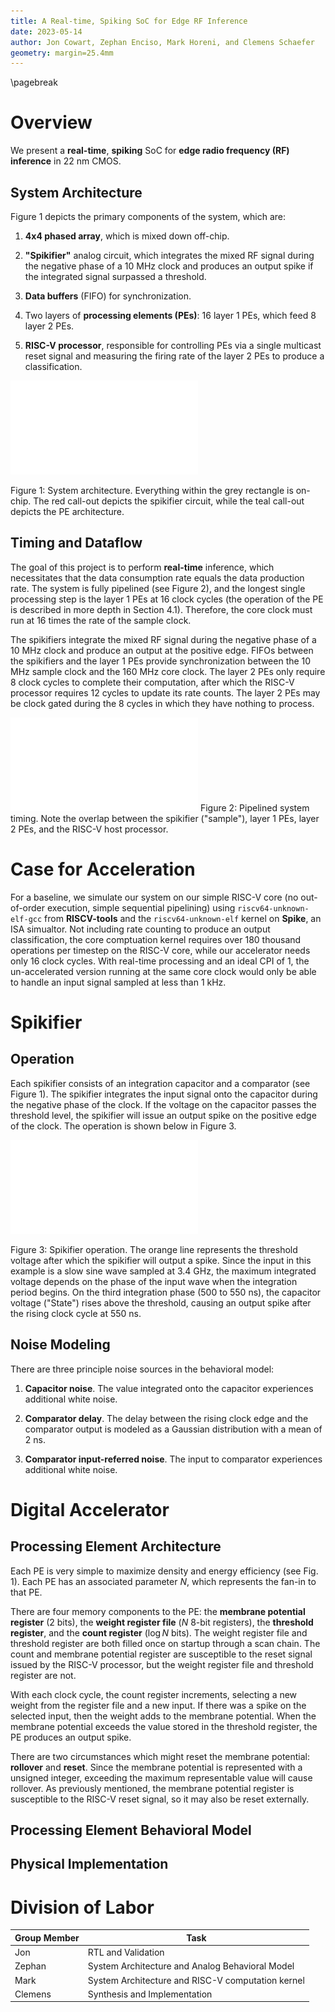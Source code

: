 ```yaml
---
title: A Real-time, Spiking SoC for Edge RF Inference
date: 2023-05-14
author: Jon Cowart, Zephan Enciso, Mark Horeni, and Clemens Schaefer
geometry: margin=25.4mm
---
```


\pagebreak

#   Overview

We present a **real-time**, **spiking** SoC for **edge radio frequency (RF)
inference** in 22 nm CMOS.

##  System Architecture

Figure 1 depicts the primary components of the system, which are:

1. **4x4 phased array**, which is mixed down off-chip.

2. **"Spikifier"** analog circuit, which integrates the mixed RF signal during the
   negative phase of a 10 MHz clock and produces an output spike if the
   integrated signal surpassed a threshold.

3. **Data buffers** (FIFO) for synchronization.

4. Two layers of **processing elements (PEs)**: 16 layer 1 PEs, which feed 8 layer 2
   PEs.

5. **RISC-V processor**, responsible for controlling PEs via a single multicast
   reset signal and measuring the firing rate of the layer 2 PEs to produce a
   classification.

![](./System_Overview.pdf)

Figure 1: System architecture.  Everything within the grey rectangle is on-chip.
The red call-out depicts the spikifier circuit, while the teal call-out depicts
the PE architecture.

##  Timing and Dataflow

The goal of this project is to perform **real-time** inference, which
necessitates that the data consumption rate equals the data production rate.
The system is fully pipelined (see Figure 2), and the longest single processing
step is the layer 1 PEs at 16 clock cycles (the operation of the PE is described
in more depth in Section 4.1).  Therefore, the core clock must run at 16 times
the rate of the sample clock. 

The spikifiers integrate the mixed RF signal during the negative phase of a 10
MHz clock and produce an output at the positive edge.  FIFOs between the
spikifiers and the layer 1 PEs provide synchronization between the 10 MHz sample
clock and the 160 MHz core clock.  The layer 2 PEs only require 8 clock cycles
to complete their computation, after which the RISC-V processor requires 12
cycles to update its rate counts.  The layer 2 PEs may be clock gated during the
8 cycles in which they have nothing to process.

![](./Timing.pdf)
Figure 2: Pipelined system timing.  Note the overlap between the spikifier
("sample"), layer 1 PEs, layer 2 PEs, and the RISC-V host processor.


#   Case for Acceleration

For a baseline, we simulate our system on our simple RISC-V core (no
out-of-order execution, simple sequential pipelining) using
`riscv64-unknown-elf-gcc` from **RISCV-tools** and the `riscv64-unknown-elf`
kernel on **Spike**, an ISA simualtor.  Not including rate counting to produce
an output classification, the core comptuation kernel requires over 180 thousand
operations per timestep on the RISC-V core, while our accelerator needs only 16
clock cycles.  With real-time processing and an ideal CPI of 1, the
un-accelerated version running at the same core clock would only be able to
handle an input signal sampled at less than 1 kHz.


#   Spikifier

##  Operation

Each spikifier consists of an integration capacitor and a comparator (see Figure
1).  The spikifier integrates the input signal onto the capacitor during the
negative phase of the clock.  If the voltage on the capacitor passes the
threshold level, the spikifier will issue an output spike on the positive edge
of the clock.  The operation is shown below in Figure 3.

![](./Analog_Behavior.pdf)

Figure 3: Spikifier operation.  The orange line represents the threshold voltage
after which the spikifier will output a spike.  Since the input in this example
is a slow sine wave sampled at 3.4 GHz, the maximum integrated voltage depends
on the phase of the input wave when the integration period begins.  On the third
integration phase (500 to 550 ns), the capacitor voltage ("State") rises above
the threshold, causing an output spike after the rising clock cycle at 550 ns.

##  Noise Modeling

There are three principle noise sources in the behavioral model:

1. **Capacitor noise**.  The value integrated onto the capacitor experiences
   additional white noise.

2. **Comparator delay**.  The delay between the rising clock edge and the
   comparator output is modeled as a Gaussian distribution with a mean of 2 ns.

3. **Comparator input-referred noise**.  The input to comparator experiences
   additional white noise.


#   Digital Accelerator

##  Processing Element Architecture

Each PE is very simple to maximize density and energy efficiency (see Fig. 1).
Each PE has an associated parameter $N$, which represents the fan-in to that PE.

There are four memory components to the PE: the **membrane potential register**
(2 bits), the **weight register file** ($N$ 8-bit registers), the **threshold
register**, and the **count register** ($\log{N}$ bits).  The weight register file and
threshold register are both filled once on startup through a scan chain.  The
count and membrane potential register are susceptible to the reset signal issued
by the RISC-V processor, but the weight register file and threshold register are
not.

With each clock cycle, the count register increments, selecting a new weight
from the register file and a new input.  If there was a spike on the selected
input, then the weight adds to the membrane potential. When the membrane
potential exceeds the value stored in the threshold register, the PE produces an
output spike.

There are two circumstances which might reset the membrane potential:
**rollover** and **reset**.  Since the membrane potential is represented with a
unsigned integer, exceeding the maximum representable value will cause rollover.
As previously mentioned, the membrane potential register is susceptible to the
RISC-V reset signal, so it may also be reset externally. 

## Processing Element Behavioral Model

##  Physical Implementation


#   Division of Labor

| Group Member  | Task                                                      |
|---------------|-----------------------------------------------------------|
| Jon           | RTL and Validation                                        |
| Zephan        | System Architecture and Analog Behavioral Model           |
| Mark          | System Architecture and RISC-V computation kernel         |
| Clemens       | Synthesis and Implementation                              |

